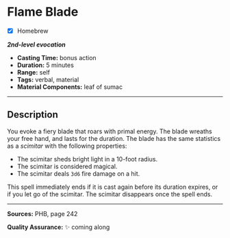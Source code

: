 # Flame Blade
- [x] Homebrew

***2nd-level evocation***
- **Casting Time:** bonus action
- **Duration:** 5 minutes
- **Range:** self
- **Tags:** verbal, material
- **Material Components:** leaf of sumac

---

## Description
You evoke a fiery blade that roars with primal energy.
The blade wreaths your free hand, and lasts for the duration.
The blade has the same statistics as a *scimitar* with the following properties:
- The scimitar sheds bright light in a 10-foot radius.
- The scimitar is considered magical.
- The scimitar deals `3d6` fire damage on a hit.

This spell immediately ends if it is cast again before its duration expires, or if you let go of the scimitar.
The scimitar disappears once the spell ends.

---

**Sources:** PHB, page 242

**Quality Assurance:** :sparkles: coming along
